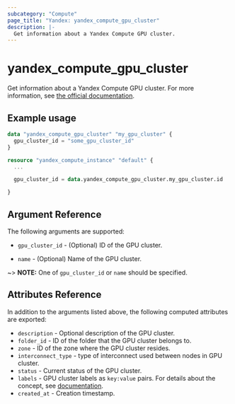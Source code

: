 ```yaml
---
subcategory: "Compute"
page_title: "Yandex: yandex_compute_gpu_cluster"
description: |-
  Get information about a Yandex Compute GPU cluster.
---
```



# yandex_compute_gpu_cluster




Get information about a Yandex Compute GPU cluster. For more information, see [the official documentation](https://cloud.yandex.com/docs/compute/concepts/gpu-cluster).

## Example usage

```terraform
data "yandex_compute_gpu_cluster" "my_gpu_cluster" {
  gpu_cluster_id = "some_gpu_cluster_id"
}

resource "yandex_compute_instance" "default" {
  ...

  gpu_cluster_id = data.yandex_compute_gpu_cluster.my_gpu_cluster.id

}
```

## Argument Reference

The following arguments are supported:

* `gpu_cluster_id` - (Optional) ID of the GPU cluster.

* `name` - (Optional) Name of the GPU cluster.

~> **NOTE:** One of `gpu_cluster_id` or `name` should be specified.

## Attributes Reference

In addition to the arguments listed above, the following computed attributes are exported:

* `description` - Optional description of the GPU cluster.
* `folder_id` - ID of the folder that the GPU cluster belongs to.
* `zone` - ID of the zone where the GPU cluster resides.
* `interconnect_type` - type of interconnect used between nodes in GPU cluster.
* `status` - Current status of the GPU cluster.
* `labels` - GPU cluster labels as `key:value` pairs. For details about the concept, see [documentation](https://cloud.yandex.com/docs/overview/concepts/services#labels).
* `created_at` - Creation timestamp.
